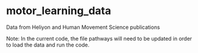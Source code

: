 # motor_learning_data
Data from Heliyon and Human Movement Science publications

Note: In the current code, the file pathways will need to be updated in order to load the data and run the code. 
